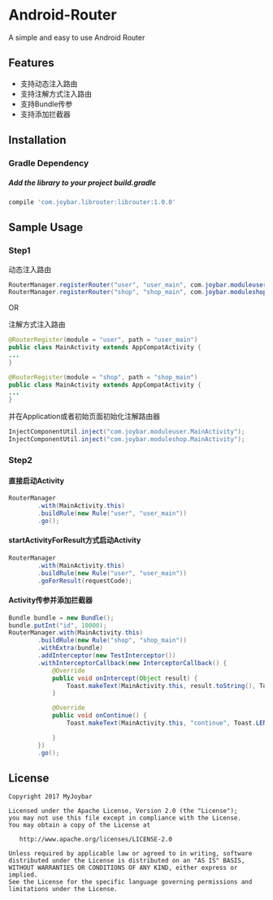 # Android-Router
A simple and easy to use Android Router

## Features
 - 支持动态注入路由
 - 支持注解方式注入路由
 - 支持Bundle传参
 - 支持添加拦截器
 
## Installation
### Gradle Dependency
#####   Add the library to your project build.gradle
```gradle
compile 'com.joybar.librouter:librouter:1.0.0'
```


## Sample Usage

### Step1

动态注入路由

```java
RouterManager.registerRouter("user", "user_main", com.joybar.moduleuser.MainActivity.class);
RouterManager.registerRouter("shop", "shop_main", com.joybar.moduleshop.MainActivity.class);

```
OR

注解方式注入路由

```java
@RouterRegister(module = "user", path = "user_main")
public class MainActivity extends AppCompatActivity {
...
}

```
```java
@RouterRegister(module = "shop", path = "shop_main")
public class MainActivity extends AppCompatActivity {
...
}

```
并在Application或者初始页面初始化注解路由器

```java
InjectComponentUtil.inject("com.joybar.moduleuser.MainActivity");
InjectComponentUtil.inject("com.joybar.moduleshop.MainActivity");
```


### Step2

#### 直接启动Activity


```java
RouterManager
        .with(MainActivity.this)
        .buildRule(new Rule("user", "user_main"))
        .go();
```
#### startActivityForResult方式启动Activity
```java
RouterManager
        .with(MainActivity.this)
        .buildRule(new Rule("user", "user_main"))
        .goForResult(requestCode);
```

#### Activity传参并添加拦截器


```java
Bundle bundle = new Bundle();
bundle.putInt("id", 10000);
RouterManager.with(MainActivity.this)
        .buildRule(new Rule("shop", "shop_main"))
        .withExtra(bundle)
        .addInterceptor(new TestInterceptor())
        .withInterceptorCallback(new InterceptorCallback() {
            @Override
            public void onIntercept(Object result) {
                Toast.makeText(MainActivity.this, result.toString(), Toast.LENGTH_LONG).show();
            }

            @Override
            public void onContinue() {
                Toast.makeText(MainActivity.this, "continue", Toast.LENGTH_LONG).show();

            }
        })
        .go();
```

## License

    Copyright 2017 MyJoybar

    Licensed under the Apache License, Version 2.0 (the "License");
    you may not use this file except in compliance with the License.
    You may obtain a copy of the License at

       http://www.apache.org/licenses/LICENSE-2.0

    Unless required by applicable law or agreed to in writing, software
    distributed under the License is distributed on an "AS IS" BASIS,
    WITHOUT WARRANTIES OR CONDITIONS OF ANY KIND, either express or implied.
    See the License for the specific language governing permissions and
    limitations under the License.    
        